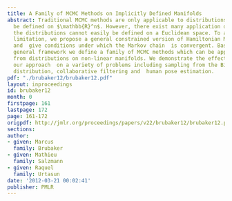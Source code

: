 ```yaml
---
title: A Family of MCMC Methods on Implicitly Defined Manifolds
abstract: Traditional MCMC methods are only applicable to distributions which can
  be defined on $\mathbb{R}^n$. However, there exist many application domains where
  the distributions cannot easily be defined on a Euclidean space. To address this
  limitation, we propose a general constrained version of Hamiltonian Monte Carlo,
  and  give conditions under which the Markov chain  is convergent. Based on this
  general framework we define a family of MCMC methods which can be applied to sample
  from distributions on non-linear manifolds. We demonstrate the effectiveness of
  our approach  on a variety of problems including sampling from the Bingham-von Mises-Fisher
  distribution, collaborative filtering and  human pose estimation.
pdf: "./brubaker12/brubaker12.pdf"
layout: inproceedings
id: brubaker12
month: 0
firstpage: 161
lastpage: 172
page: 161-172
origpdf: http://jmlr.org/proceedings/papers/v22/brubaker12/brubaker12.pdf
sections: 
author:
- given: Marcus
  family: Brubaker
- given: Mathieu
  family: Salzmann
- given: Raquel
  family: Urtasun
date: '2012-03-21 00:02:41'
publisher: PMLR
---
```

